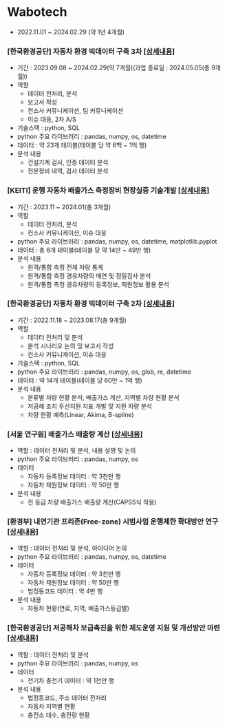 # Wabotech
- 2022.11.01 ~ 2024.02.29 (약 1년 4개월)

### [한국환경공단] 자동차 환경 빅데이터 구축 3차 [[상세내용]](https://github.com/kbjung/wabotech/tree/main/complete/car_big_data3#readme)
- 기간 : 2023.09.08 ~ 2024.02.29(약 7개월)(과업 종료일 : 2024.05.05(총 9개월))
- 역할
  - 데이터 전처리, 분석
  - 보고서 작성
  - 컨소사 커뮤니케이션, 팀 커뮤니케이션
  - 이슈 대응, 2차 A/S
- 기술스택 : python, SQL
- python 주요 라이브러리 : pandas, numpy, os, datetime
- 데이터 : 약 23개 테이블(테이블 당 약 6백 ~ 1억 행)
- 분석 내용
  - 건설기계 검사, 인증 데이터 분석
  - 전문정비 내역, 검사 데이터 분석

### [KEITI] 운행 자동차 배출가스 측정장비 현장실증 기술개발 [[상세내용]](https://github.com/kbjung/wabotech/tree/main/complete/multi_road#readme)
- 기간 : 2023.11 ~ 2024.01(총 3개월)
- 역할
  - 데이터 전처리, 분석
  - 컨소사 커뮤니케이션, 이슈 대응
- python 주요 라이브러리 : pandas, numpy, os, datetime, matplotlib.pyplot
- 데이터 : 총 6개 테이블(테이블 당 약 14만 ~ 49만 행)
- 분석 내용
  - 원격/통합 측정 전체 차량 통계
  - 원격/통합 측정 경유차량의 매연 및 정밀검사 분석
  - 원격/통합 측정 경유차량의 등록정보, 제원정보 활용 분석

### [한국환경공단] 자동차 환경 빅데이터 구축 2차 [[상세내용]](https://github.com/kbjung/wabotech/tree/main/complete/car2_exasol#readme)
- 기간 : 2022.11.18 ~ 2023.08.17(총 9개월)
- 역할
  - 데이터 전처리 및 분석
  - 분석 시나리오 논의 및 보고서 작성
  - 컨소사 커뮤니케이션, 이슈 대응
- 기술스택 : python, SQL
- python 주요 라이브러리 : pandas, numpy, os, glob, re, datetime
- 데이터 : 약 14개 테이블(테이블 당 60만 ~ 1억 행)
- 분석 내용
  - 분류별 차량 현황 분석, 배출가스 계산, 지역별 차량 현황 분석
  - 저공해 조치 우선지원 지표 개발 및 지원 차량 분석
  - 차량 현황 예측(Linear, Akima, B-spline)

### [서울 연구원] 배출가스 배출량 계산 [[상세내용]](https://github.com/kbjung/wabotech/tree/main/complete/seoul_lab#readme)
- 역할 : 데이터 전처리 및 분석, 내용 설명 및 논의
- python 주요 라이브러리 : pandas, numpy, os
- 데이터
  - 자동차 등록정보 데이터 : 약 3천만 행
  - 자동차 제원정보 데이터 : 약 50만 행
- 분석 내용
  - 전 등급 차량 배출가스 배출량 계산(CAPSS식 적용)

### [환경부] 내연기관 프리존(Free-zone) 시범사업 운행제한 확대방안 연구 [[상세내용]](https://github.com/kbjung/wabotech/tree/main/complete/free_zone#readme)
- 역할 : 데이터 전처리 및 분석, 아이디어 논의
- python 주요 라이브러리 : pandas, numpy, os, datetime
- 데이터
  - 자동차 등록정보 데이터 : 약 3천만 행
  - 자동차 제원정보 데이터 : 약 50만 행
  - 법정동코드 데이터 : 약 4만 행
- 분석 내용
  - 자동차 현황(연료, 지역, 배출가스등급별)

### [한국환경공단] 저공해차 보급촉진을 위한 제도운영 지원 및 개선방안 마련 [[상세내용]](https://github.com/kbjung/wabotech/tree/main/complete/low_gas_vehicle#readme)
- 역할 : 데이터 전처리 및 분석
- python 주요 라이브러리 : pandas, numpy, os
- 데이터
  - 전기차 충전기 데이터 : 약 1천만 행
- 분석 내용
  - 법정동코드, 주소 데이터 전처리
  - 자동차 지역별 현황
  - 충전소 대수, 충전량 현황

